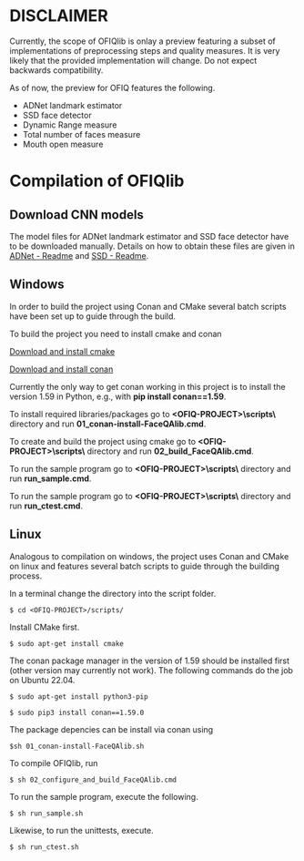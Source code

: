 # DISCLAIMER

Currently, the scope of OFIQlib is onlay a preview featuring a subset of 
implementations of preprocessing steps and quality measures. It is very 
likely that the provided implementation will change. Do not expect backwards 
compatibility.

As of now, the preview for OFIQ features the following.
* ADNet landmark estimator
* SSD face detector
* Dynamic Range measure
* Total number of faces measure
* Mouth open measure

# Compilation of OFIQlib

## Download CNN models

The model files for ADNet landmark estimator and SSD face detector have to be downloaded manually.
Details on how to obtain these files are given in [ADNet - Readme](../data/models/adnet/README.md)
and [SSD - Readme](../data/models/ssd_facedetect/README.md).

## Windows

In order to build the project using Conan and CMake several batch scripts have been set up to guide through the build.

To build the project you need to install cmake and conan

[Download and install cmake](https://cmake.org/)

[Download and install conan](https://conan.io/)

Currently the only way to get conan working in this project is to install the version 1.59 in Python, e.g., with **pip install conan==1.59**.

To install required libraries/packages go to **\<OFIQ-PROJECT\>\scripts\\** directory and run **01_conan-install-FaceQAlib.cmd**.

To create and build the project using cmake go to **\<OFIQ-PROJECT\>\scripts\\** directory and run **02_build_FaceQAlib.cmd**.

To run the sample program go to **\<OFIQ-PROJECT\>\scripts\\** directory and run **run_sample.cmd**.

To run the sample program go to **\<OFIQ-PROJECT\>\scripts\\** directory and run **run_ctest.cmd**.

## Linux

Analogous to compilation on windows, the project uses Conan and CMake on linux and features several batch scripts to guide through the building process.

In a terminal change the directory into the script folder.
```
$ cd <OFIQ-PROJECT>/scripts/
```

Install CMake first.
```
$ sudo apt-get install cmake
```

The conan package manager in the version of 1.59 should be installed first (other version may currently not work). The following commands do the job on Ubuntu 22.04.

```
$ sudo apt-get install python3-pip

$ sudo pip3 install conan==1.59.0
```

The package depencies can be install via conan using
```
$sh 01_conan-install-FaceQAlib.sh
```

To compile OFIQlib, run

```
$ sh 02_configure_and_build_FaceQAlib.cmd
```

To run the sample program, execute the following.
```
$ sh run_sample.sh
```

Likewise, to run the unittests, execute.
```
$ sh run_ctest.sh
```
